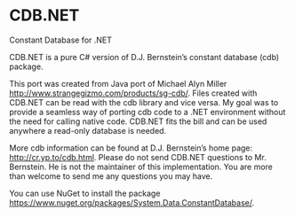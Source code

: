 CDB.NET
=======

Constant Database for .NET

CDB.NET is a pure C# version of D.J. Bernstein’s constant database (cdb) package.

This port was created from Java port of Michael Alyn Miller http://www.strangegizmo.com/products/sg-cdb/.
Files created with CDB.NET can be read with the cdb library and vice versa.
My goal was to provide a seamless way of porting cdb code to a .NET environment without the need for calling native code.
CDB.NET fits the bill and can be used anywhere a read-only database is needed.

More cdb information can be found at D.J. Bernstein’s home page: http://cr.yp.to/cdb.html.
Please do not send CDB.NET questions to Mr. Bernstein. He is not the maintainer of this implementation.
You are more than welcome to send me any questions you may have.



You can use NuGet to install the package https://www.nuget.org/packages/System.Data.ConstantDatabase/.
